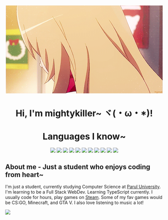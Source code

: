 <p align="center">
  <img src="hm.gif" alt="weeeeee" />
</p>

<h1 align="center">Hi, I'm mightykiller~ ヾ(・ω・*)!</h1>

<h1 align="center">Languages I know~</h1>
<p align="center">
  <img
    src="https://img.shields.io/badge/Python-3776AB?style=for-the-badge&logo=python&logoColor=white"
  />
  <img
    src="https://img.shields.io/badge/JavaScript-323330?style=for-the-badge&logo=javascript&logoColor=F7DF1E"
  />
  <img
    src="https://img.shields.io/badge/HTML5-E34F26?style=for-the-badge&logo=html5&logoColor=white"
  />
  <img
    src="https://img.shields.io/badge/CSS3-1572B6?style=for-the-badge&logo=css3&logoColor=white"
  />
  <img
    src="https://img.shields.io/badge/MySQL-00000F?style=for-the-badge&logo=mysql&logoColor=white"
  />
  <img
    src="https://img.shields.io/badge/MongoDB-4EA94B?style=for-the-badge&logo=mongodb&logoColor=white"
  />
  <img
    src="https://img.shields.io/badge/Node.js-339933?style=for-the-badge&logo=nodedotjs&logoColor=white"
  />
  <img
    src="https://img.shields.io/badge/Jupyter-F37626.svg?&style=for-the-badge&logo=Jupyter&logoColor=white"
  />
  <img
    src="https://img.shields.io/badge/Git-F05032?style=for-the-badge&logo=git&logoColor=white"
  />
  <img
    src="https://img.shields.io/badge/Heroku-430098?style=for-the-badge&logo=heroku&logoColor=white"
  />
  <img
    src="https://img.shields.io/badge/replit-667881?style=for-the-badge&logo=replit&logoColor=white"
  />

  ## About me - Just a student who enjoys coding from heart~
  I'm just a student, currently studying Computer Science at
  <a href="https://www.paruluniversity.ac.in/">Parul University</a>. I'm
  learning to be a Full Stack WebDev. Learning TypeScript currently. I usually
  code for hours, play games on
  <a href="https://steamcommunity.com/id/mightykillrr/">Steam</a>. Some of my
  fav games would be CS:GO, Minecraft, and GTA V. I also love listening to music
  a lot!

  <img src="https://count.getloli.com/get/@mightykillrr?theme=moebooruGet" />
</p>
